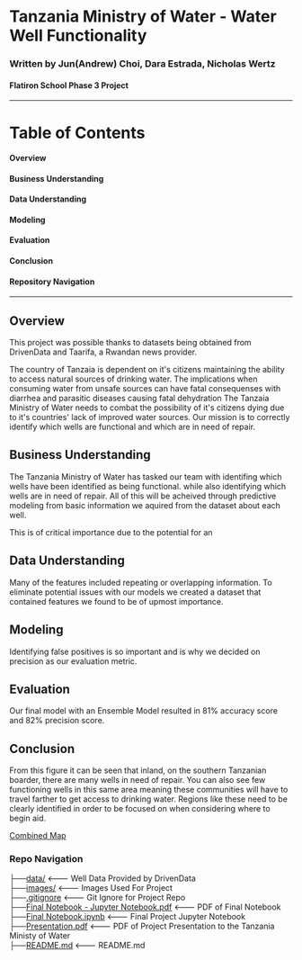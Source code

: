 # **Tanzania Ministry of Water** - Water Well Functionality  
### Written by Jun(Andrew) Choi, Dara Estrada, Nicholas Wertz
#### Flatiron School Phase 3 Project  
----

# Table of Contents
#### Overview
#### Business Understanding
#### Data Understanding
#### Modeling
#### Evaluation
#### Conclusion
#### Repository Navigation

---

## Overview
This project was possible thanks to datasets being obtained from DrivenData and Taarifa, a Rwandan news provider. 

The country of Tanzaia is dependent on it's citizens maintaining the ability to access natural sources of drinking water. 
The implications when consuming water from unsafe sources can have fatal consequenses with diarrhea and parasitic diseases causing fatal dehydration
The Tanzaia Ministry of Water needs to combat the possibility of it's citizens dying due to it's countries' lack of improved water sources. Our mission is to correctly identify which wells are functional and which are in need of repair. 


## Business Understanding

The Tanzania Ministry of Water has tasked our team with identifing which wells have been identified as being functional. while also identifying which wells are in need of repair. All of this will be acheived through predictive modeling from basic information we aquired from the dataset about each well.

This is of critical importance due to the potential for an


## Data Understanding

Many of the features included repeating or overlapping information. To eliminate potential issues with our models we created a dataset that contained features we found to be of upmost importance.


## Modeling

 Identifying false positives is so important and is why we decided on precision as our evaluation metric.


## Evaluation

Our final model with an Ensemble Model resulted in 81% accuracy score and 82% precision score.


## Conclusion

From this figure it can be seen that inland, on the southern Tanzanian boarder, there are many wells in need of repair. You can also see few functioning wells in this same area meaning these communities will have to travel farther to get access to drinking water. Regions like these need to be clearly identified in order to be focused on when considering where to begin aid.

[Combined Map](images/combo.png)



### Repo Navigation 
├──[data/](https://bit.ly/3CGlbiD)     <--- Well Data Provided by DrivenData <br> 
├──[images/](https://bit.ly/3JdpAfw)     <--- Images Used For Project <br> 
├──[.gitignore](https://bit.ly/3Jf9D8r)     <--- Git Ignore for Project Repo <br> 
├──[Final Notebook - Jupyter Notebook.pdf](https://bit.ly/3CF0ovO)     <--- PDF of Final Notebook <br> 
├──[Final Notebook.ipynb](https://bit.ly/3q1c5rD)     <--- Final Project Jupyter Notebook <br>
├──[Presentation.pdf](https://bit.ly/3i2zO6v)     <--- PDF of Project Presentation to the Tanzania Ministy of Water <br>
├──[README.md](https://bit.ly/3w1luDp)     <--- README.md <br>

